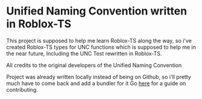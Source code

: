 # Unified Naming Convention written in Roblox-TS

This project is supposed to help me learn Roblox-TS along the way, so i've created Roblox-TS types for UNC functions which is supposed to
help me in the near future, Including the UNC Test rewritten in Roblox-TS.

All credits to the original developers of the Unified Naming Convention

Project was already written locally instead of being on Github, so i'll pretty much have to come back and add a bundler for it
Go [here](CONTRIBUTING.md) for a guide on contributing.
